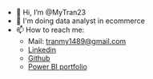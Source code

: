 - 👋 Hi, I’m @MyTran23
- 👀 I'm doing data analyst in ecommerce
- 📫 How to reach me:
  * Mail: tranmy1489@gmail.com
  * [Linkedin](https://www.linkedin.com/in/hamy136/)
  * [Github](https://github.com/MyTran23)
  * [Power BI portfolio](https://power-bi-portfolio.my.canva.site/)
<!---
MyTran23/MyTran23 is a ✨ special ✨ repository because its `README.md` (this file) appears on your GitHub profile.
You can click the Preview link to take a look at your changes.
--->
